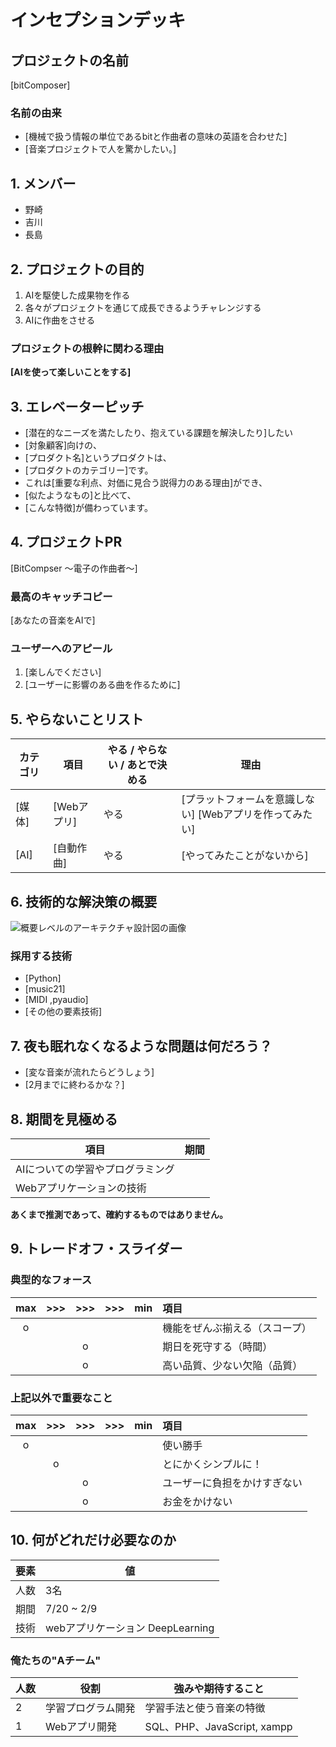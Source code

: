 # インセプションデッキ

## プロジェクトの名前

[bitComposer]

### 名前の由来

- [機械で扱う情報の単位であるbitと作曲者の意味の英語を合わせた]
- [音楽プロジェクトで人を驚かしたい。]

<div style="page-break-before:always">
</div>

## 1\. メンバー
- 野崎 
- 吉川  
- 長島  

## 2\. プロジェクトの目的

1. AIを駆使した成果物を作る
1. 各々がプロジェクトを通じて成長できるようチャレンジする
1. AIに作曲をさせる

### プロジェクトの根幹に関わる理由

**[AIを使って楽しいことをする]**

<div style="page-break-before:always">
</div>

## 3\. エレベーターピッチ

- [潜在的なニーズを満たしたり、抱えている課題を解決したり]したい
- [対象顧客]向けの、
- [プロダクト名]というプロダクトは、
- [プロダクトのカテゴリー]です。
- これは[重要な利点、対価に見合う説得力のある理由]ができ、
- [似たようなもの]と比べて、
- [こんな特徴]が備わっています。

<div style="page-break-before:always">
</div>

## 4\. プロジェクトPR

[BitCompser ～電子の作曲者～]

### 最高のキャッチコピー

[あなたの音楽をAIで]

### ユーザーへのアピール

1. [楽しんでください]
2. [ユーザーに影響のある曲を作るために]

<div style="page-break-before:always">
</div>

## 5\. やらないことリスト

カテゴリ   | 項目       | やる / やらない / あとで決める | 理由
------ | -------- | ------------------ | --------------
[媒体] | [Webアプリ]   | やる                 | [プラットフォームを意識しない] [Webアプリを作ってみたい]
[AI] | [自動作曲] | やる               | [やってみたことがないから]

<div style="page-break-before:always">
</div>

<div style="page-break-before:always">
</div>

## 6\. 技術的な解決策の概要

![概要レベルのアーキテクチャ設計図の画像]()

### 採用する技術

- [Python]
- [music21]
- [MIDI ,pyaudio]
- [その他の要素技術]

<div style="page-break-before:always">
</div>

## 7\. 夜も眠れなくなるような問題は何だろう？

- [変な音楽が流れたらどうしょう]
- [2月までに終わるかな？]

<div style="page-break-before:always">
</div>

## 8\. 期間を見極める
| 項目 | 期間 |
| ---- | ---- |
AIについての学習やプログラミング |
Webアプリケーションの技術 |

**あくまで推測であって、確約するものではありません。**

<div style="page-break-before:always">
</div>

## 9\. トレードオフ・スライダー 

### 典型的なフォース

|  max  |  >>>  |  >>>  |  >>>  |  min  | 項目                       |
| :---: | :---: | :---: | :---: | :---: | :------------------------ |
|   o   |       |       |       |       |  機能をぜんぶ揃える（スコープ）|
|       |       |   o   |       |       |  期日を死守する（時間）       |
|       |       |   o   |       |       |  高い品質、少ない欠陥（品質）  |

### 上記以外で重要なこと

|  max  |  >>>  |  >>>  |  >>>  |  min  | 項目                       |
| :---: | :---: | :---: | :---: | :---: | :------------------------ |
|   o   |       |       |       |       |  使い勝手                   |
|       |   o   |       |       |       |  とにかくシンプルに！         |
|       |       |   o   |       |       |  ユーザーに負担をかけすぎない |
|       |       |   o   |       |       |  お金をかけない |

<div style="page-break-before:always">
</div>

## 10\. 何がどれだけ必要なのか

要素 | 値
--- | -----
人数 | 3名
期間 | 7/20 ~ 2/9
技術 | webアプリケーション DeepLearning

### 俺たちの"Aチーム"

人数  | 役割     | 強みや期待すること
---- | ------- | ---------------------------------------------------------
2    | 学習プログラム開発 | 学習手法と使う音楽の特徴
1    | Webアプリ開発    | SQL、PHP、JavaScript, xampp
